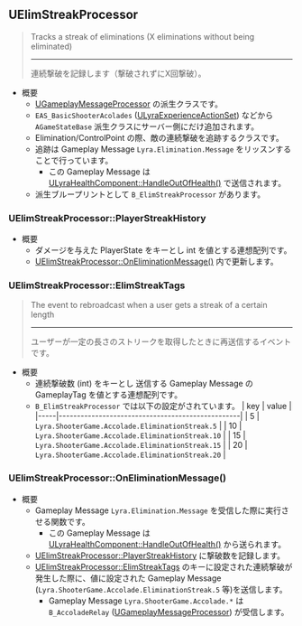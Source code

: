 ## UElimStreakProcessor

> Tracks a streak of eliminations (X eliminations without being eliminated)  
> 
> ----
> 連続撃破を記録します（撃破されずにX回撃破）。  

* 概要
	* [UGameplayMessageProcessor] の派生クラスです。
	* `EAS_BasicShooterAcolades` ([ULyraExperienceActionSet]) などから `AGameStateBase` 派生クラスにサーバー側にだけ追加されます。
	* Elimination/ControlPoint の際、敵の連続撃破を追跡するクラスです。
	* 追跡は Gameplay Message `Lyra.Elimination.Message` をリッスンすることで行っています。
		* この Gameplay Message は [ULyraHealthComponent::HandleOutOfHealth()] で送信されます。
	* 派生ブループリントとして `B_ElimStreakProcessor` があります。

### UElimStreakProcessor::PlayerStreakHistory

* 概要
	* ダメージを与えた PlayerState をキーとし int を値とする連想配列です。
	* [UElimStreakProcessor::OnEliminationMessage()] 内で更新します。

### UElimStreakProcessor::ElimStreakTags

> The event to rebroadcast when a user gets a streak of a certain length
> 
> ----
> ユーザーが一定の長さのストリークを取得したときに再送信するイベントです。  

* 概要
	* 連続撃破数 (int) をキーとし 送信する Gameplay Message の GameplayTag を値とする連想配列です。
	* `B_ElimStreakProcessor` では以下の設定がされています。
		| key | value                                            |
		|-----|--------------------------------------------------|
		| 5   | `Lyra.ShooterGame.Accolade.EliminationStreak.5`  |
		| 10  | `Lyra.ShooterGame.Accolade.EliminationStreak.10` |
		| 15  | `Lyra.ShooterGame.Accolade.EliminationStreak.15` |
		| 20  | `Lyra.ShooterGame.Accolade.EliminationStreak.20` |

### UElimStreakProcessor::OnEliminationMessage()

* 概要
	* Gameplay Message `Lyra.Elimination.Message` を受信した際に実行させる関数です。
		* この Gameplay Message は [ULyraHealthComponent::HandleOutOfHealth()] から送られます。
	* [UElimStreakProcessor::PlayerStreakHistory] に撃破数を記録します。
	* [UElimStreakProcessor::ElimStreakTags] のキーに設定された連続撃破が発生した際に、値に設定された Gameplay Message (`Lyra.ShooterGame.Accolade.EliminationStreak.5` 等)を送信します。
		* Gameplay Message `Lyra.ShooterGame.Accolade.*` は `B_AccoladeRelay` ([UGameplayMessageProcessor]) が受信します。



<!--- ページ内のリンク --->

<!--- 自前の画像へのリンク --->

<!--- generated --->
[ULyraExperienceActionSet]: ../../Lyra/Experience/ULyraExperienceActionSet.md#ulyraexperienceactionset
[ULyraHealthComponent::HandleOutOfHealth()]: ../../Lyra/GameplayAbility/ULyraHealthComponent.md#ulyrahealthcomponenthandleoutofhealth
[UElimStreakProcessor::PlayerStreakHistory]: ../../Lyra/GameplayMessageProcessor/UElimStreakProcessor.md#uelimstreakprocessorplayerstreakhistory
[UElimStreakProcessor::ElimStreakTags]: ../../Lyra/GameplayMessageProcessor/UElimStreakProcessor.md#uelimstreakprocessorelimstreaktags
[UElimStreakProcessor::OnEliminationMessage()]: ../../Lyra/GameplayMessageProcessor/UElimStreakProcessor.md#uelimstreakprocessoroneliminationmessage
[UGameplayMessageProcessor]: ../../Lyra/GameplayMessageProcessor/UGameplayMessageProcessor.md#ugameplaymessageprocessor
